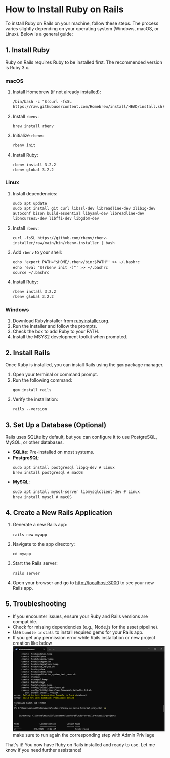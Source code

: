 ﻿<!DOCTYPE html>
<html lang="en">
<body>
  <h1>How to Install Ruby on Rails</h1>
  <p>To install Ruby on Rails on your machine, follow these steps. The process varies slightly depending on your operating system (Windows, macOS, or Linux). Below is a general guide:</p>

  <h2>1. Install Ruby</h2>
  <p>Ruby on Rails requires Ruby to be installed first. The recommended version is Ruby 3.x.</p>

  <h3>macOS</h3>
  <ol>
    <li>Install Homebrew (if not already installed):
      <pre><code>/bin/bash -c "$(curl -fsSL https://raw.githubusercontent.com/Homebrew/install/HEAD/install.sh)"</code></pre>
    </li>
    <li>Install <code>rbenv</code>:
      <pre><code>brew install rbenv</code></pre>
    </li>
    <li>Initialize <code>rbenv</code>:
      <pre><code>rbenv init</code></pre>
    </li>
    <li>Install Ruby:
      <pre><code>rbenv install 3.2.2
rbenv global 3.2.2</code></pre>
    </li>
  </ol>

  <h3>Linux</h3>
  <ol>
    <li>Install dependencies:
      <pre><code>sudo apt update
sudo apt install git curl libssl-dev libreadline-dev zlib1g-dev autoconf bison build-essential libyaml-dev libreadline-dev libncurses5-dev libffi-dev libgdbm-dev</code></pre>
    </li>
    <li>Install <code>rbenv</code>:
      <pre><code>curl -fsSL https://github.com/rbenv/rbenv-installer/raw/main/bin/rbenv-installer | bash</code></pre>
    </li>
    <li>Add <code>rbenv</code> to your shell:
      <pre><code>echo 'export PATH="$HOME/.rbenv/bin:$PATH"' >> ~/.bashrc
echo 'eval "$(rbenv init -)"' >> ~/.bashrc
source ~/.bashrc</code></pre>
    </li>
    <li>Install Ruby:
      <pre><code>rbenv install 3.2.2
rbenv global 3.2.2</code></pre>
    </li>
  </ol>

  <h3>Windows</h3>
  <ol>
    <li>Download RubyInstaller from <a href="https://rubyinstaller.org/" target="_blank">rubyinstaller.org</a>.</li>
    <li>Run the installer and follow the prompts.</li>
    <li>Check the box to add Ruby to your PATH.</li>
    <li>Install the MSYS2 development toolkit when prompted.</li>
  </ol>

  <h2>2. Install Rails</h2>
  <p>Once Ruby is installed, you can install Rails using the <code>gem</code> package manager.</p>
  <ol>
    <li>Open your terminal or command prompt.</li>
    <li>Run the following command:
      <pre><code>gem install rails</code></pre>
    </li>
    <li>Verify the installation:
      <pre><code>rails --version</code></pre>
    </li>
  </ol>

  <h2>3. Set Up a Database (Optional)</h2>
  <p>Rails uses SQLite by default, but you can configure it to use PostgreSQL, MySQL, or other databases.</p>
  <ul>
    <li><strong>SQLite</strong>: Pre-installed on most systems.</li>
    <li><strong>PostgreSQL</strong>:
      <pre><code>sudo apt install postgresql libpq-dev # Linux
brew install postgresql # macOS</code></pre>
    </li>
    <li><strong>MySQL</strong>:
      <pre><code>sudo apt install mysql-server libmysqlclient-dev # Linux
brew install mysql # macOS</code></pre>
    </li>
  </ul>

  <h2>4. Create a New Rails Application</h2>
  <ol>
    <li>Generate a new Rails app:
      <pre><code>rails new myapp</code></pre>
    </li>
    <li>Navigate to the app directory:
      <pre><code>cd myapp</code></pre>
    </li>
    <li>Start the Rails server:
      <pre><code>rails server</code></pre>
    </li>
    <li>Open your browser and go to <a href="http://localhost:3000" target="_blank">http://localhost:3000</a> to see your new Rails app.</li>
  </ol>

  <h2>5. Troubleshooting</h2>
  <ul>
    <li>If you encounter issues, ensure your Ruby and Rails versions are compatible.</li>
    <li>Check for missing dependencies (e.g., Node.js for the asset pipeline).</li>
    <li>Use <code>bundle install</code> to install required gems for your Rails app.</li>
    <li>If you get any permission error while Rails installation or new project creation like below
    <img src="./images/permission_error.png"/><br/>
    make sure to run again the corresponding step with Admin Privilage
    </li>
  </ul>

  <p>That's it! You now have Ruby on Rails installed and ready to use. Let me know if you need further assistance!</p>
</body>
</html>
